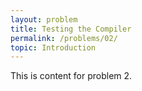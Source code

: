 ```yaml
---
layout: problem
title: Testing the Compiler
permalink: /problems/02/
topic: Introduction
---
```

This is content for problem 2.